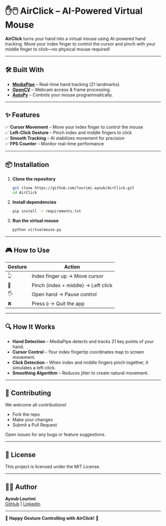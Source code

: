 
# ✋🖱️ AirClick – AI-Powered Virtual Mouse

**AirClick** turns your hand into a virtual mouse using AI-powered hand tracking. Move your index finger to control the cursor and pinch with your middle finger to click—no physical mouse required!

---

## 🛠️ Built With
- **[MediaPipe](https://github.com/google/mediapipe)** – Real-time hand tracking (21 landmarks).
- **[OpenCV](https://opencv.org/)** – Webcam access & frame processing.
- **[AutoPy](https://github.com/autopilot-rs/autopy)** – Controls your mouse programmatically.

---

## ✨ Features
✅ **Cursor Movement** – Move your index finger to control the mouse  
✅ **Left-Click Gesture** – Pinch index and middle fingers to click  
✅ **Smooth Tracking** – AI stabilizes movement for precision  
✅ **FPS Counter** – Monitor real-time performance  

---

## 📦 Installation

1. **Clone the repository**
   ```bash
   git clone https://github.com/lourimi-ayoub/AirClick.git
   cd AirClick
   ```

2. **Install dependencies**
   ```bash
   pip install -r requirements.txt
   ```

3. **Run the virtual mouse**
   ```bash
   python virtualmouse.py
   ```

---

## 🎮 How to Use

| Gesture | Action             |
|---------|--------------------|
| 👆      | Index finger up → Move cursor |
| 🤏      | Pinch (index + middle) → Left click |
| 🖐️      | Open hand → Pause control |
| ❌      | Press `Q` → Quit the app |

---

## 🔍 How It Works

- **Hand Detection** – MediaPipe detects and tracks 21 key points of your hand.
- **Cursor Control** – Your index fingertip coordinates map to screen movement.
- **Click Detection** – When index and middle fingers pinch together, it simulates a left-click.
- **Smoothing Algorithm** – Reduces jitter to create natural movement.

---

## 🤝 Contributing
We welcome all contributions!  
- Fork the repo  
- Make your changes  
- Submit a Pull Request  

Open issues for any bugs or feature suggestions.

---

## 📄 License
This project is licensed under the MIT License.

---

## 👨‍💻 Author
**Ayoub Lourimi**  
[GitHub](https://github.com/lourimi-ayoub) | [LinkedIn](https://www.linkedin.com/in/ayoub-lourimi)

---

🚀 **Happy Gesture Controlling with AirClick!** 🚀

